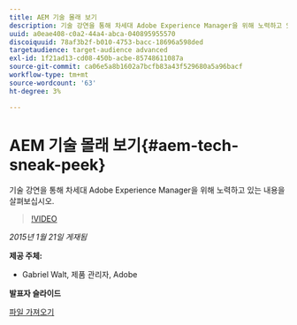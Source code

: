 ```yaml
---
title: AEM 기술 몰래 보기
description: 기술 강연을 통해 차세대 Adobe Experience Manager을 위해 노력하고 있는 내용을 살펴보십시오.
uuid: a0eae408-c0a2-44a4-abca-040895955570
discoiquuid: 78af3b2f-b010-4753-bacc-18696a598ded
targetaudience: target-audience advanced
exl-id: 1f21ad13-cd08-450b-acbe-85748611087a
source-git-commit: ca06e5a8b1602a7bcfb83a43f529680a5a96bacf
workflow-type: tm+mt
source-wordcount: '63'
ht-degree: 3%

---
```


# AEM 기술 몰래 보기{#aem-tech-sneak-peek}

기술 강연을 통해 차세대 Adobe Experience Manager을 위해 노력하고 있는 내용을 살펴보십시오.

>[!VIDEO](https://video.tv.adobe.com/v/19384/?quality=9)

*2015년 1월 21일 게재됨*

**제공 주체:**

* Gabriel Walt, 제품 관리자, Adobe

**발표자 슬라이드**

[파일 가져오기](assets/aem-technical-sneak-peek.pdf)
<!--
[Get back to the Overview](https://helpx.adobe.com/experience-manager/kt/eseminars/gems/aem-index.html)
-->
